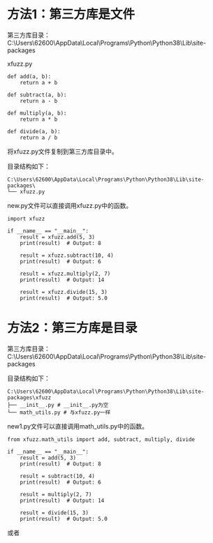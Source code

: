 # 方法1：第三方库是文件

第三方库目录：C:\Users\62600\AppData\Local\Programs\Python\Python38\Lib\site-packages



xfuzz.py

```
def add(a, b):
    return a + b

def subtract(a, b):
    return a - b

def multiply(a, b):
    return a * b

def divide(a, b):
    return a / b
```

将xfuzz.py文件复制到第三方库目录中。



目录结构如下：

```
C:\Users\62600\AppData\Local\Programs\Python\Python38\Lib\site-packages\
└── xfuzz.py
```





new.py文件可以直接调用xfuzz.py中的函数。

```
import xfuzz

if __name__ == "__main__":
    result = xfuzz.add(5, 3)
    print(result)  # Output: 8

    result = xfuzz.subtract(10, 4)
    print(result)  # Output: 6

    result = xfuzz.multiply(2, 7)
    print(result)  # Output: 14

    result = xfuzz.divide(15, 3)
    print(result)  # Output: 5.0

```



# 方法2：第三方库是目录

第三方库目录：C:\Users\62600\AppData\Local\Programs\Python\Python38\Lib\site-packages



目录结构如下：

```
C:\Users\62600\AppData\Local\Programs\Python\Python38\Lib\site-packages\xfuzz
├── __init__.py # __init__.py为空
└── math_utils.py # 与xfuzz.py一样
```



new1.py文件可以直接调用math_utils.py中的函数。

```
from xfuzz.math_utils import add, subtract, multiply, divide

if __name__ == "__main__":
    result = add(5, 3)
    print(result)  # Output: 8

    result = subtract(10, 4)
    print(result)  # Output: 6

    result = multiply(2, 7)
    print(result)  # Output: 14

    result = divide(15, 3)
    print(result)  # Output: 5.0
```

或者

````
````

